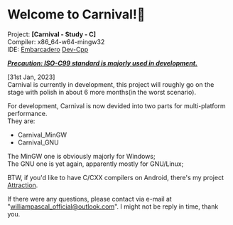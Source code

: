 # Welcome to Carnival!🥳

Project: __[Carnival - Study - C]__  
Compiler: x86_64-w64-mingw32  
IDE: [Embarcadero](https://www.embarcadero.com/) [Dev-Cpp](https://www.embarcadero.com/free-tools/dev-cpp)

<u>***Precaution: ISO-C99 standard is majorly used in development.***</u>

<!-- As you may have known, the original project I wrote was [Jungle - Study - Java]. It was aimed to train myself to see if or not I could generalise what I have learnt in the past of three years of studying Java. -->

<!-- Like I said, __\[Jungle - Study - Java\]__ was a tool used in life to somehow improve my accessibilities to all tools I might use during processes of studying. Like a tool set, you see. -->

<!-- Here, I'm going to try to have another purpose-aimed project which I declaim here, used to fully improve my abilities to C and, as well my general mindset towards all accessories of all programming languages. I shall be here, no more to say. -->

\[31st Jan, 2023\]  
Carnival is currently in development, this project will roughly go on the stage with polish in about 6 more months(in the worst scenario).

For development, Carnival is now devided into two parts for multi-platform performance.  
They are:
  - Carnival_MinGW
  - Carnival_GNU  

The MinGW one is obviously majorly for Windows;  
The GNU one is yet again, apparently mostly for GNU/Linux;

BTW, if you'd like to have C/CXX compilers on Android, there's my project [Attraction](https://github.com/WilliamPascal/Attraction).

If there were any questions, please contact via e-mail at "williampascal_official@outlook.com". I might not be reply in time, thank you.
